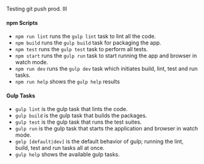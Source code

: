 Testing git push prod.
III
#### npm Scripts
- `npm run lint` runs the `gulp lint` task to lint all the code.
- `npm build` runs the `gulp build` task for packaging the app.
- `npm test` runs the `gulp test` task to perform all tests.
- `npm start` runs the `gulp run` task to start running the app and browser in watch mode.
- `npm run dev` runs the `gulp dev` task which initiates build, lint, test and run tasks.
- `npm run help` shows the `gulp help` results

#### Gulp Tasks
- `gulp lint` is the gulp task that lints the code.
- `gulp build` is the gulp task that builds the packages.
- `gulp test` is the gulp task that runs the test suites.
- `gulp run` is the gulp task that starts the application and browser in watch mode.
- `gelp [default|dev]` is the default behavior of gulp; running the lint, build, test and run tasks all at once.
- `gulp help` shows the available gulp tasks.


